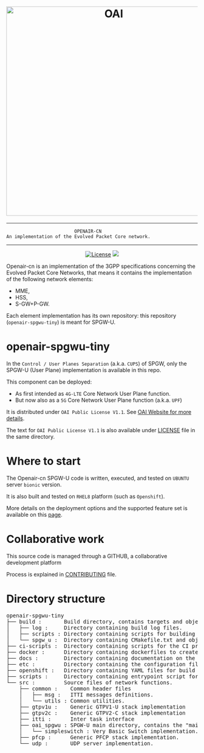 <h1 align="center">
    <a href="https://openairinterface.org/"><img src="https://openairinterface.org/wp-content/uploads/2015/06/cropped-oai_final_logo.png" alt="OAI" width="550"></a>
</h1>

------------------------------------------------------------------------------

                             OPENAIR-CN
    An implementation of the Evolved Packet Core network.
    
------------------------------------------------------------------------------
    
<p align="center">
    <a href="https://github.com/OPENAIRINTERFACE/openair-spgwu-tiny/blob/master/LICENSE"><img src="https://img.shields.io/badge/license-OAI--Public--V1.1-blue" alt="License"></a>
    <a href="https://jenkins-oai.eurecom.fr/job/OAI-CN-SPGWU-TINY/"><img src="https://img.shields.io/jenkins/build?jobUrl=https%3A%2F%2Fjenkins-oai.eurecom.fr%2Fjob%2FOAI-CN-SPGWU-TINY%2F&label=build%20SPGWU-TINY"></a>
</p>

  Openair-cn is an implementation of the 3GPP specifications concerning the 
  Evolved Packet Core Networks, that means it contains the implementation of the
  following network elements:

  * MME,
  * HSS,
  * S-GW+P-GW.
  
  Each element implementation has its own repository: this repository (`openair-spgwu-tiny`) is meant for SPGW-U.

# openair-spgwu-tiny

In the `Control / User Planes Separation` (a.k.a. `CUPS`) of SPGW, only the SPGW-U (User Plane) implementation is available in this repo.

This component can be deployed:

*  As first intended as `4G-LTE` Core Network User Plane function.
*  But now also as a `5G` Core Network User Plane function (a.k.a. `UPF`)

It is distributed under `OAI Public License V1.1`. See [OAI Website for more details](https://www.openairinterface.org/?page_id=698).

The text for `OAI Public License V1.1` is also available under [LICENSE](LICENSE) file in the same directory.

# Where to start

  The Openair-cn SPGW-U code is written, executed, and tested on `UBUNTU` server `bionic` version.

  It is also built and tested on `RHEL8` platform (such as `Openshift`).

  More details on the deployment options and the supported feature set is available on this [page](docs/FEATURE_SET.md).

# Collaborative work

  This source code is managed through a GITHUB, a collaborative development platform

  Process is explained in [CONTRIBUTING](CONTRIBUTING.md) file.

# Directory structure

<pre>
openair-spgwu-tiny
├── build :       Build directory, contains targets and object files generated by compilation of network functions. 
│   ├── log :     Directory containing build log files.
│   ├── scripts : Directory containing scripts for building network functions.
│   └── spgw_u :  Directory containing CMakefile.txt and object files generated by compilation of SPGW-U network function. 
├── ci-scripts :  Directory containing scripts for the CI process.
├── docker :      Directory containing dockerfiles to create images.
├── docs :        Directory containing documentation on the supported feature set.
├── etc :         Directory containing the configuration files to be deployed for each network function.
├── openshift :   Directory containing YAML files for build within OpenShift context.
├── scripts :     Directory containing entrypoint script for container images.
└── src :         Source files of network functions.
    ├── common :    Common header files
    │   ├── msg :   ITTI messages definitions.
    │   └── utils : Common utilities.
    ├── gtpv1u :    Generic GTPV1-U stack implementation
    ├── gtpv2c :    Generic GTPV2-C stack implementation
    ├── itti :      Inter task interface 
    ├── oai_spgwu : SPGW-U main directory, contains the "main" CMakeLists.txt file.
    │   └── simpleswitch : Very Basic Switch implementation.
    ├── pfcp :      Generic PFCP stack implementation.
    └── udp :       UDP server implementation.
</pre>

